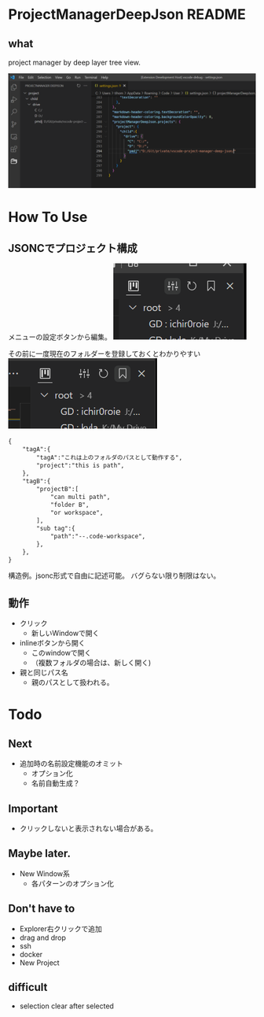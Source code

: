# ProjectManagerDeepJson README

## what

project manager by deep layer tree view.

![.mdImages/README/20220813_194800.png](https://github.com/ichir0roie/vscode-project-manager-deep-json/blob/main/.mdImages/README/20220813_194800.png)


# How To Use

## JSONCでプロジェクト構成

メニューの設定ボタンから編集。
![](https://github.com/ichir0roie/vscode-project-manager-deep-json/blob/main/.mdImages/README/20220819_172500.png)

その前に一度現在のフォルダーを登録しておくとわかりやすい
![](https://github.com/ichir0roie/vscode-project-manager-deep-json/blob/main/.mdImages/README/20220819_172608.png)

```jsonc
{
    "tagA":{
        "tagA":"これは上のフォルダのパスとして動作する",
        "project":"this is path",
    },
    "tagB":{
        "projectB":[
            "can multi path",
            "folder B",
            "or workspace",
        ],
        "sub tag":{
            "path":"--.code-workspace",
        },
    },
}
```

構造例。jsonc形式で自由に記述可能。
バグらない限り制限はない。

## 動作

+ クリック
  + 新しいWindowで開く
+ inlineボタンから開く
  + このwindowで開く
  + （複数フォルダの場合は、新しく開く)
+ 親と同じパス名
  + 親のパスとして扱われる。


# Todo

## Next

+ 追加時の名前設定機能のオミット
  + オプション化
  + 名前自動生成？

## Important

+ クリックしないと表示されない場合がある。

## Maybe later.

+ New Window系
  + 各パターンのオプション化

## Don't have to

+ Explorer右クリックで追加
+ drag and drop
+ ssh
+ docker
+ New Project

## difficult

+ selection clear after selected














